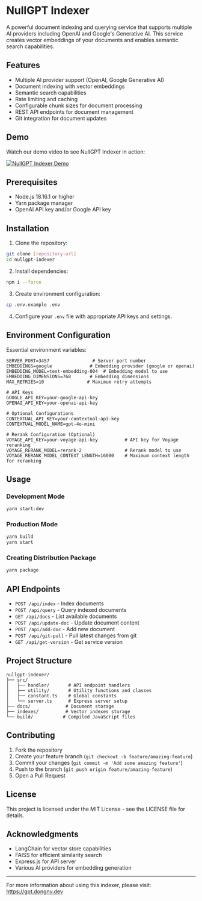 # NullGPT Indexer

A powerful document indexing and querying service that supports multiple AI providers including OpenAI and Google's Generative AI. This service creates vector embeddings of your documents and enables semantic search capabilities.

## Features

- Multiple AI provider support (OpenAI, Google Generative AI)
- Document indexing with vector embeddings
- Semantic search capabilities
- Rate limiting and caching
- Configurable chunk sizes for document processing
- REST API endpoints for document management
- Git integration for document updates

## Demo

Watch our demo video to see NullGPT Indexer in action:

[![NullGPT Indexer Demo](https://img.youtube.com/vi/oRtJhmcd7o4/0.jpg)](https://www.youtube.com/watch?v=oRtJhmcd7o4)

## Prerequisites

- Node.js 18.16.1 or higher
- Yarn package manager
- OpenAI API key and/or Google API key

## Installation

1. Clone the repository:
```bash
git clone [repository-url]
cd nullgpt-indexer
```

2. Install dependencies:
```bash
npm i --force
```

3. Create environment configuration:
```bash
cp .env.example .env
```

4. Configure your `.env` file with appropriate API keys and settings.

## Environment Configuration

Essential environment variables:

```env
SERVER_PORT=3457                # Server port number
EMBEDDINGS=google              # Embedding provider (google or openai)
EMBEDDING_MODEL=text-embedding-004  # Embedding model to use
EMBEDDING_DIMENSIONS=768       # Embedding dimensions
MAX_RETRIES=10                # Maximum retry attempts

# API Keys
GOOGLE_API_KEY=your-google-api-key
OPENAI_API_KEY=your-openai-api-key

# Optional Configurations
CONTEXTUAL_API_KEY=your-contextual-api-key
CONTEXTUAL_MODEL_NAME=gpt-4o-mini

# Rerank Configuration (Optional)
VOYAGE_API_KEY=your-voyage-api-key          # API key for Voyage reranking
VOYAGE_RERANK_MODEL=rerank-2                # Rerank model to use
VOYAGE_RERANK_MODEL_CONTEXT_LENGTH=16000    # Maximum context length for reranking
```

## Usage

### Development Mode

```bash
yarn start:dev
```

### Production Mode

```bash
yarn build
yarn start
```

### Creating Distribution Package

```bash
yarn package
```

## API Endpoints

- `POST /api/index` - Index documents
- `POST /api/query` - Query indexed documents
- `GET /api/docs` - List available documents
- `POST /api/update-doc` - Update document content
- `POST /api/add-doc` - Add new document
- `POST /api/git-pull` - Pull latest changes from git
- `GET /api/get-version` - Get service version

## Project Structure

```
nullgpt-indexer/
├── src/
│   ├── handler/       # API endpoint handlers
│   ├── utility/       # Utility functions and classes
│   ├── constant.ts    # Global constants
│   └── server.ts      # Express server setup
├── docs/             # Document storage
├── indexes/          # Vector indexes storage
└── build/           # Compiled JavaScript files
```

## Contributing

1. Fork the repository
2. Create your feature branch (`git checkout -b feature/amazing-feature`)
3. Commit your changes (`git commit -m 'Add some amazing feature'`)
4. Push to the branch (`git push origin feature/amazing-feature`)
5. Open a Pull Request

## License

This project is licensed under the MIT License - see the LICENSE file for details.

## Acknowledgments

- LangChain for vector store capabilities
- FAISS for efficient similarity search
- Express.js for API server
- Various AI providers for embedding generation

---

For more information about using this indexer, please visit: https://gpt.dongnv.dev
